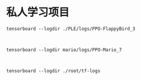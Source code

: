 # 私人学习项目

```shell
tensorboard --logdir ./PLE/logs/PPO-FlappyBird_3

```

```shell


tensorboard --logdir mario/logs/PPO-Mario_7

```
```shell


tensorboard --logdir ./root/tf-logs

```